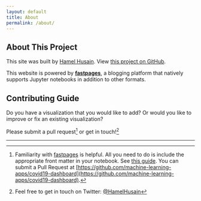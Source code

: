 ```yaml
---
layout: default
title: About
permalink: /about/
---
```


## About This Project

This site was built by [Hamel Husain](http://hamel.io/).  View [this project on GitHub](https://github.com/machine-learning-apps/covid19-dashboard).

This website is powered by **[fastpages](https://github.com/fastai/fastpages)**, a blogging platform that natively supports Jupyter notebooks in addition to other formats.

## Contributing Guide

Do you have a visualization that you would like to add?  Or would you like to improve or fix an existing visualization?  

Please submit a pull request[^1] or get in touch![^2]

---

[^1]: Familiarity with [fastpages](https://github.com/fastai/fastpages) is helpful.  All you need to do is include the appropriate front matter in your notebook.  See [this guide](https://github.com/fastai/fastpages#customizing-blog-posts-with-front-matter). You can submit a Pull Request at [https://github.com/machine-learning-apps/covid19-dashboard](https://github.com/machine-learning-apps/covid19-dashboard).

[^2]:  Feel free to get in touch on Twitter: [@HamelHusain](https://twitter.com/HamelHusain)
